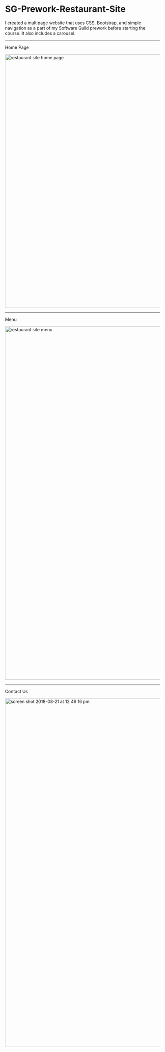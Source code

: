 # SG-Prework-Restaurant-Site

I created a multipage website that uses CSS, Bootstrap, and simple navigation as a part of my Software Guild prework before starting the course.  It also includes a carousel.

____________________________________________________________________________________________________________________

Home Page

<img width="823" alt="restaurant site home page" src="https://user-images.githubusercontent.com/30512121/44416552-2bbc0600-a541-11e8-8c45-dd81ff8f8470.png">

____________________________________________________________________________________________________________________

Menu

<img width="1147" alt="restaurant site menu" src="https://user-images.githubusercontent.com/30512121/44416561-324a7d80-a541-11e8-8717-f598a9c0d31c.png">

____________________________________________________________________________________________________________________

Contact Us

<img width="1132" alt="screen shot 2018-08-21 at 12 49 16 pm" src="https://user-images.githubusercontent.com/30512121/44416567-36769b00-a541-11e8-9026-f54b7f1415bc.png">
